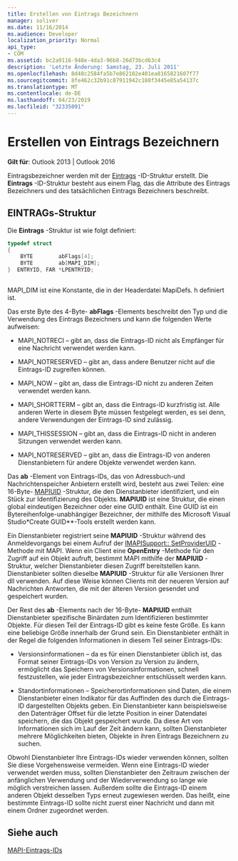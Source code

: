 ```yaml
---
title: Erstellen von Eintrags Bezeichnern
manager: soliver
ms.date: 11/16/2014
ms.audience: Developer
localization_priority: Normal
api_type:
- COM
ms.assetid: bc2a9116-948e-4da3-96b8-26d73bcd63c4
description: 'Letzte Änderung: Samstag, 23. Juli 2011'
ms.openlocfilehash: 8d48c2584fa5b7e862102e401ea8165821607f77
ms.sourcegitcommit: 8fe462c32b91c87911942c188f3445e85a54137c
ms.translationtype: MT
ms.contentlocale: de-DE
ms.lasthandoff: 04/23/2019
ms.locfileid: "32335091"
---
```

# <a name="constructing-entry-identifiers"></a>Erstellen von Eintrags Bezeichnern

  
  
**Gilt für**: Outlook 2013 | Outlook 2016 
  
Eintragsbezeichner werden mit der [Eintrags](entryid.md) -ID-Struktur erstellt. Die **Eintrags** -ID-Struktur besteht aus einem Flag, das die Attribute des Eintrags Bezeichners und des tatsächlichen Eintrags Bezeichners beschreibt. 
  
## <a name="entryid-structure"></a>EINTRAGs-Struktur

Die **Eintrags** -Struktur ist wie folgt definiert: 
  
```cpp
typedef struct
{
    BYTE        abFlags[4];
    BYTE        ab[MAPI_DIM];
}  ENTRYID, FAR *LPENTRYID;
 
```

MAPI_DIM ist eine Konstante, die in der Headerdatei MapiDefs. h definiert ist. 
  
Das erste Byte des 4-Byte- **abFlags** -Elements beschreibt den Typ und die Verwendung des Eintrags Bezeichners und kann die folgenden Werte aufweisen: 
  
- MAPI_NOTRECI – gibt an, dass die Eintrags-ID nicht als Empfänger für eine Nachricht verwendet werden kann.
    
- MAPI_NOTRESERVED – gibt an, dass andere Benutzer nicht auf die Eintrags-ID zugreifen können.
    
- MAPI_NOW – gibt an, dass die Eintrags-ID nicht zu anderen Zeiten verwendet werden kann.
    
- MAPI_SHORTTERM – gibt an, dass die Eintrags-ID kurzfristig ist. Alle anderen Werte in diesem Byte müssen festgelegt werden, es sei denn, andere Verwendungen der Eintrags-ID sind zulässig.
    
- MAPI_THISSESSION – gibt an, dass die Eintrags-ID nicht in anderen Sitzungen verwendet werden kann.
    
- MAPI_NOTRESERVED – gibt an, dass die Eintrags-ID von anderen Dienstanbietern für andere Objekte verwendet werden kann.
    
Das **ab** -Element von Eintrags-IDs, das von Adressbuch-und Nachrichtenspeicher Anbietern erstellt wird, besteht aus zwei Teilen: eine 16-Byte- [MAPIUID](mapiuid.md) -Struktur, die den Dienstanbieter identifiziert, und ein Stück zur Identifizierung des Objekts. **MAPIUID** ist eine Struktur, die einen global eindeutigen Bezeichner oder eine GUID enthält. Eine GUID ist ein Bytereihenfolge-unabhängiger Bezeichner, der mithilfe des Microsoft Visual Studio*Create GUID**-Tools erstellt werden kann. 
  
Ein Dienstanbieter registriert seine **MAPIUID** -Struktur während des Anmeldevorgangs bei einem Aufruf der [IMAPISupport:: SetProviderUID](imapisupport-setprovideruid.md) -Methode mit MAPI. Wenn ein Client eine **OpenEntry** -Methode für den Zugriff auf ein Objekt aufruft, bestimmt MAPI mithilfe der **MAPIUID** -Struktur, welcher Dienstanbieter diesen Zugriff bereitstellen kann. Dienstanbieter sollten dieselbe **MAPIUID** -Struktur für alle Versionen Ihrer dll verwenden. Auf diese Weise können Clients mit der neueren Version auf Nachrichten Antworten, die mit der älteren Version gesendet und gespeichert wurden. 
  
Der Rest des **ab** -Elements nach der 16-Byte- **MAPIUID** enthält Dienstanbieter spezifische Binärdaten zum Identifizieren bestimmter Objekte. Für diesen Teil der Eintrags-ID gibt es keine feste Größe. Es kann eine beliebige Größe innerhalb der Grund sein. Ein Dienstanbieter enthält in der Regel die folgenden Informationen in diesem Teil seiner Eintrags-IDs: 
  
- Versionsinformationen – da es für einen Dienstanbieter üblich ist, das Format seiner Eintrags-IDs von Version zu Version zu ändern, ermöglicht das Speichern von Versionsinformationen, schnell festzustellen, wie jeder Eintragsbezeichner entschlüsselt werden kann.
    
- Standortinformationen – Speicherortinformationen sind Daten, die einem Dienstanbieter einen Indikator für das Auffinden des durch die Eintrags-ID dargestellten Objekts geben. Ein Dienstanbieter kann beispielsweise den Datenträger Offset für die letzte Position in einer Datendatei speichern, die das Objekt gespeichert wurde. Da diese Art von Informationen sich im Lauf der Zeit ändern kann, sollten Dienstanbieter mehrere Möglichkeiten bieten, Objekte in ihren Eintrags Bezeichnern zu suchen.
    
Obwohl Dienstanbieter Ihre Eintrags-IDs wieder verwenden können, sollten Sie diese Vorgehensweise vermeiden. Wenn eine Eintrags-ID wieder verwendet werden muss, sollten Dienstanbieter den Zeitraum zwischen der anfänglichen Verwendung und der Wiederverwendung so lange wie möglich verstreichen lassen. Außerdem sollte die Eintrags-ID einem anderen Objekt desselben Typs erneut zugewiesen werden. Das heißt, eine bestimmte Eintrags-ID sollte nicht zuerst einer Nachricht und dann mit einem Ordner zugeordnet werden.
  
## <a name="see-also"></a>Siehe auch



[MAPI-Eintrags-IDs](mapi-entry-identifiers.md)

